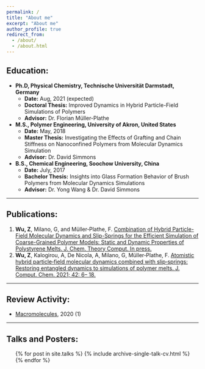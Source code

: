```yaml
---
permalink: /
title: "About me"
excerpt: "About me"
author_profile: true
redirect_from: 
  - /about/
  - /about.html
---
```


Education:
------

* **Ph.D, Physical Chemistry, Technische Universität Darmstadt, Germany**
  * **Date:** Aug, 2021 (expected)
  * **Doctoral Thesis:** Improved Dynamics in Hybrid Particle-Field Simulations of Polymers
  * **Advisor:** Dr. Florian Müller-Plathe
* **M.S., Polymer Engineering, University of Akron, United States**
  * **Date:** May, 2018
  * **Master Thesis:** Investigating the Effects of Grafting and Chain Stiffness on Nanoconfined Polymers from Molecular Dynamics Simulation
  * **Advisor:** Dr. David Simmons
* **B.S., Chemical Engineering, Soochow University, China**
  * **Date:** July, 2017
  * **Bachelor Thesis:** Insights into Glass Formation Behavior of Brush Polymers from Molecular Dynamics Simulations
  * **Advisor:** Dr. Yong Wang & Dr. David Simmons
  
---

Publications:
------
1. **Wu, Z**, Milano, G, and Müller‐Plathe, F. [Combination of Hybrid Particle-Field Molecular Dynamics and Slip-Springs for the Efficient Simulation of Coarse-Grained Polymer Models: Static and Dynamic Properties of Polystyrene Melts. J. Chem. Theory Comput. In press.](https://pubs.acs.org/doi/10.1021/acs.jctc.0c00954)
2. **Wu, Z**, Kalogirou, A, De Nicola, A, Milano, G, Müller‐Plathe, F. [Atomistic hybrid particle‐field molecular dynamics combined with slip‐springs: Restoring entangled dynamics to simulations of polymer melts. J. Comput. Chem. 2021; 42: 6– 18.](https://onlinelibrary.wiley.com/doi/10.1002/jcc.26428) 
  
---

Review Activity:
------
* [Macromolecules](https://pubs.acs.org/journal/mamobx), 2020 (1)


---

Talks and Posters:
------
  <ul>{% for post in site.talks %}
    {% include archive-single-talk-cv.html %}
  {% endfor %}</ul>
